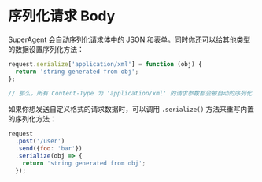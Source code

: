 # 序列化请求 Body

SuperAgent 会自动序列化请求体中的 JSON 和表单。同时你还可以给其他类型的数据设置序列化方法：

```js
request.serialize['application/xml'] = function (obj) {
  return 'string generated from obj';
};

// 那么，所有 Content-Type 为 'application/xml' 的请求参数都会被自动的序列化
```

如果你想发送自定义格式的请求数据时，可以调用 `.serialize()` 方法来重写内置的序列化方法：

```js
request
  .post('/user')
  .send({foo: 'bar'})
  .serialize(obj => {
    return 'string generated from obj';
  });
```
